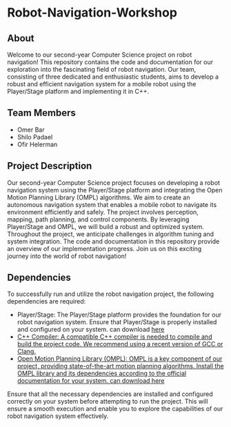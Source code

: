 # Robot-Navigation-Workshop
<h2>About</h2>
<p>Welcome to our second-year Computer Science project on robot navigation! This repository contains the code and documentation for our exploration into the fascinating field of robot navigation. Our team, consisting of three dedicated and enthusiastic students, aims to develop a robust and efficient navigation system for a mobile robot using the Player/Stage platform and implementing it in C++.</p>

<h2>Team Members</h2>
<ul>
  <li>Omer Bar</li>
  <li>Shilo Padael</li>
  <li>Ofir Helerman</li>
</ul>


<h2>Project Description</h2>
<p>
Our second-year Computer Science project focuses on developing a robot navigation system using the Player/Stage platform and integrating the Open Motion Planning Library (OMPL) algorithms. We aim to create an autonomous navigation system that enables a mobile robot to navigate its environment efficiently and safely. The project involves perception, mapping, path planning, and control components. By leveraging Player/Stage and OMPL, we will build a robust and optimized system. Throughout the project, we anticipate challenges in algorithm tuning and system integration. The code and documentation in this repository provide an overview of our implementation progress. Join us on this exciting journey into the world of robot navigation!</p>

<h2>Dependencies</h2>
<p>To successfully run and utilize the robot navigation project, the following dependencies are required:</p>
<ul>
   <li>Player/Stage: The Player/Stage platform provides the foundation for our robot navigation system. Ensure that Player/Stage is properly installed and configured on your system. can download <a href="https://playerstage.sourceforge.net/doc/Stage-3.2.1/install.html">here</li>
  <li>C++ Compiler: A compatible C++ compiler is needed to compile and build the project code. We recommend using a recent version of GCC or Clang.</li>
  <li>Open Motion Planning Library (OMPL): OMPL is a key component of our project, providing state-of-the-art motion planning algorithms. Install the OMPL library and its dependencies according to the official documentation for your system. can download <a href="https://github.com/ompl/ompl">here</a> </li>
</ul>
<p>Ensure that all the necessary dependencies are installed and configured correctly on your system before attempting to run the project. This will ensure a smooth execution and enable you to explore the capabilities of our robot navigation system effectively.</p>
